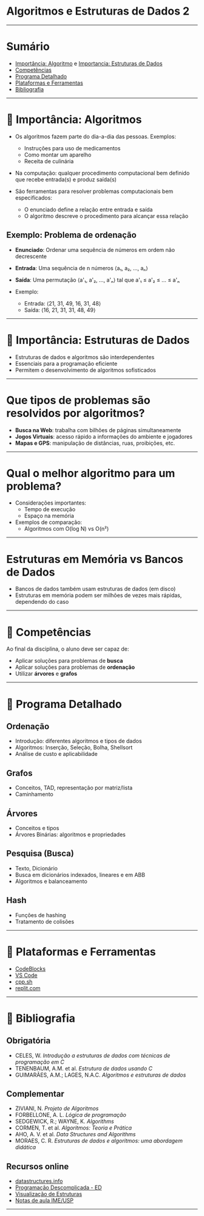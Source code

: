 # Algoritmos e Estruturas de Dados 2

---
# Sumário

- [Importância: Algoritmo](https://github.com/sthecss/Teoria-BCC/blob/main/AED2/1_Inicio.md#-import%C3%A2ncia-algoritmos) e [Importancia: Estruturas de Dados](https://github.com/sthecss/Teoria-BCC/blob/main/AED2/1_Inicio.md#-import%C3%A2ncia-estruturas-de-dados)
- [Competências](https://github.com/sthecss/Teoria-BCC/blob/main/AED2/1_Inicio.md#-compet%C3%AAncias)
- [Programa Detalhado](https://github.com/sthecss/Teoria-BCC/blob/main/AED2/1_Inicio.md#-programa-detalhado)
- [Plataformas e Ferramentas](https://github.com/sthecss/Teoria-BCC/blob/main/AED2/1_Inicio.md#-plataformas-e-ferramentas)
- [Bibliografia](https://github.com/sthecss/Teoria-BCC/blob/main/AED2/1_Inicio.md#-bibliografia)

---

# 📍 Importância: Algoritmos

- Os algoritmos fazem parte do dia-a-dia das pessoas. Exemplos:
  - Instruções para uso de medicamentos
  - Como montar um aparelho
  - Receita de culinária
- Na computação: qualquer procedimento computacional bem definido que recebe entrada(s) e produz saída(s)

- São ferramentas para resolver problemas computacionais bem especificados:
  - O enunciado define a relação entre entrada e saída
  - O algoritmo descreve o procedimento para alcançar essa relação

## Exemplo: Problema de ordenação

- **Enunciado**: Ordenar uma sequência de números em ordem não decrescente  
- **Entrada**: Uma sequência de n números ⟨a₁, a₂, ..., aₙ⟩  
- **Saída**: Uma permutação ⟨a'₁, a'₂, ..., a'ₙ⟩ tal que a'₁ ≤ a'₂ ≤ ... ≤ a'ₙ

- Exemplo:
  - Entrada: ⟨21, 31, 49, 16, 31, 48⟩  
  - Saída: ⟨16, 21, 31, 31, 48, 49⟩

---

# 📍 Importância: Estruturas de Dados

- Estruturas de dados e algoritmos são interdependentes
- Essenciais para a programação eficiente
- Permitem o desenvolvimento de algoritmos sofisticados

---

# Que tipos de problemas são resolvidos por algoritmos?

- **Busca na Web**: trabalha com bilhões de páginas simultaneamente
- **Jogos Virtuais**: acesso rápido a informações do ambiente e jogadores
- **Mapas e GPS**: manipulação de distâncias, ruas, proibições, etc.

---

# Qual o melhor algoritmo para um problema?

- Considerações importantes:
  - Tempo de execução
  - Espaço na memória
- Exemplos de comparação:
  - Algoritmos com O(log N) vs O(n²)

---

# Estruturas em Memória vs Bancos de Dados

- Bancos de dados também usam estruturas de dados (em disco)
- Estruturas em memória podem ser milhões de vezes mais rápidas, dependendo do caso

---

# 📍 Competências

Ao final da disciplina, o aluno deve ser capaz de:

- Aplicar soluções para problemas de **busca**
- Aplicar soluções para problemas de **ordenação**
- Utilizar **árvores** e **grafos**

---

# 📍 Programa Detalhado

## Ordenação

- Introdução: diferentes algoritmos e tipos de dados
- Algoritmos: Inserção, Seleção, Bolha, Shellsort
- Análise de custo e aplicabilidade

## Grafos

- Conceitos, TAD, representação por matriz/lista
- Caminhamento

## Árvores

- Conceitos e tipos
- Árvores Binárias: algoritmos e propriedades

## Pesquisa (Busca)

- Texto, Dicionário
- Busca em dicionários indexados, lineares e em ABB
- Algoritmos e balanceamento

## Hash

- Funções de hashing
- Tratamento de colisões

---

# 📍 Plataformas e Ferramentas

- [CodeBlocks](http://www.codeblocks.org/)  
- [VS Code](https://code.visualstudio.com/)  
- [cpp.sh](https://cpp.sh/)  
- [replit.com](https://replit.com/)

---

# 📍 Bibliografia

## Obrigatória

- CELES, W. *Introdução a estruturas de dados com técnicas de programação em C*  
- TENENBAUM, A.M. et al. *Estrutura de dados usando C*  
- GUIMARÃES, A.M.; LAGES, N.A.C. *Algoritmos e estruturas de dados*

## Complementar

- ZIVIANI, N. *Projeto de Algoritmos*  
- FORBELLONE, A. L. *Lógica de programação*  
- SEDGEWICK, R.; WAYNE, K. *Algorithms*  
- CORMEN, T. et al. *Algoritmos: Teoria e Prática*  
- AHO, A. V. et al. *Data Structures and Algorithms*  
- MORAES, C. R. *Estruturas de dados e algoritmos: uma abordagem didática*

## Recursos online

- [datastructures.info](http://www.datastructures.info/)  
- [Programação Descomplicada - ED](https://programacaodescomplicada.wordpress.com/indice/estrutura-de-dados)  
- [Visualização de Estruturas](https://www.cs.usfca.edu/~galles/visualization/Algorithms.html)  
- [Notas de aula IME/USP](https://www.ime.usp.br/~pf/estruturas-de-dados/)

---
